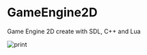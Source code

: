 # GameEngine2D
Game Engine 2D create with SDL, C++ and Lua 

![print](https://i.imgur.com/bgoYWBO.png)
